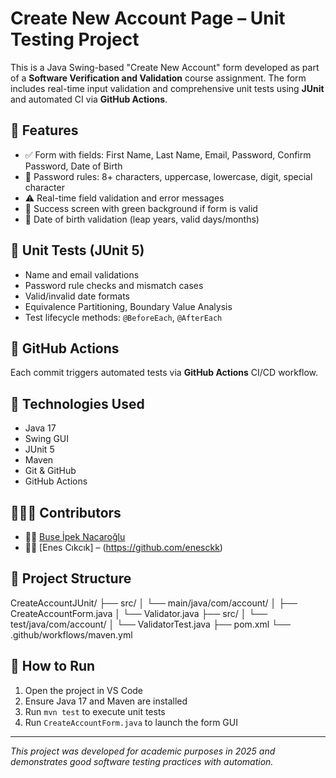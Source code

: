 # Create New Account Page – Unit Testing Project

This is a Java Swing-based "Create New Account" form developed as part of a **Software Verification and Validation** course assignment. The form includes real-time input validation and comprehensive unit tests using **JUnit** and automated CI via **GitHub Actions**.

## 🧩 Features

- ✅ Form with fields: First Name, Last Name, Email, Password, Confirm Password, Date of Birth  
- 🔐 Password rules: 8+ characters, uppercase, lowercase, digit, special character  
- ⚠ Real-time field validation and error messages  
- 🎉 Success screen with green background if form is valid  
- 📅 Date of birth validation (leap years, valid days/months)

## 🧪 Unit Tests (JUnit 5)

- Name and email validations  
- Password rule checks and mismatch cases  
- Valid/invalid date formats  
- Equivalence Partitioning, Boundary Value Analysis  
- Test lifecycle methods: `@BeforeEach`, `@AfterEach`

## 🚀 GitHub Actions

Each commit triggers automated tests via **GitHub Actions** CI/CD workflow.

## 🔧 Technologies Used

- Java 17  
- Swing GUI  
- JUnit 5  
- Maven  
- Git & GitHub  
- GitHub Actions

## 🧑‍🤝‍🧑 Contributors

- 👩‍💻 [Buse İpek Nacaroğlu](https://github.com/buseipek-ncrgl)  
- 👩‍💻 [Enes Cıkcık] – (https://github.com/enesckk)

## 📂 Project Structure

CreateAccountJUnit/
├── src/
│ └── main/java/com/account/
│ ├── CreateAccountForm.java
│ └── Validator.java
├── src/
│ └── test/java/com/account/
│ └── ValidatorTest.java
├── pom.xml
└── .github/workflows/maven.yml


## 📝 How to Run

1. Open the project in VS Code  
2. Ensure Java 17 and Maven are installed  
3. Run `mvn test` to execute unit tests  
4. Run `CreateAccountForm.java` to launch the form GUI

---

_This project was developed for academic purposes in 2025 and demonstrates good software testing practices with automation._


